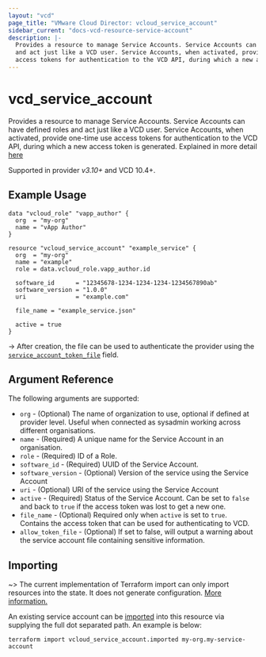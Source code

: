 ```yaml
---
layout: "vcd"
page_title: "VMware Cloud Director: vcloud_service_account"
sidebar_current: "docs-vcd-resource-service-account"
description: |-
  Provides a resource to manage Service Accounts. Service Accounts can have defined roles
  and act just like a VCD user. Service Accounts, when activated, provide one-time use
  access tokens for authentication to the VCD API, during which a new access token is generated.
---
```


# vcd\_service\_account 

Provides a resource to manage Service Accounts. Service Accounts can have defined roles
and act just like a VCD user. Service Accounts, when activated, provide one-time use
access tokens for authentication to the VCD API, during which a new access token is generated.
Explained in more detail [here][service-accounts]

Supported in provider *v3.10+* and VCD 10.4+.

## Example Usage 

```hcl
data "vcloud_role" "vapp_author" {
  org  = "my-org"
  name = "vApp Author"
}

resource "vcloud_service_account" "example_service" {
  org  = "my-org"
  name = "example"
  role = data.vcloud_role.vapp_author.id

  software_id      = "12345678-1234-1234-1234-1234567890ab"
  software_version = "1.0.0"
  uri              = "example.com"

  file_name = "example_service.json"

  active = true
}
```

-> After creation, the file can be used to authenticate the provider using the [`service_account_token_file`][provider-service-account-token-file] field.

## Argument Reference

The following arguments are supported:

* `org` - (Optional) The name of organization to use, optional if defined at provider level. Useful
  when connected as sysadmin working across different organisations.
* `name` - (Required) A unique name for the Service Account in an organisation.
* `role` - (Required) ID of a Role.
* `software_id` - (Required) UUID of the Service Account.
* `software_version` - (Optional) Version of the service using the Service Account
* `uri` - (Optional) URI of the service using the Service Account
* `active` - (Required) Status of the Service Account. Can be set to `false` and back to `true` if
  the access token was lost to get a new one.
* `file_name` - (Optional) Required only when `active` is set to `true`. Contains the access token
  that can be used for authenticating to VCD.
* `allow_token_file` - (Optional) If set to false, will output a warning about the service account file
  containing sensitive information.

## Importing

~> The current implementation of Terraform import can only import resources into the state.
It does not generate configuration. [More information.][docs-import]

An existing service account can be [imported][docs-import] into this resource via supplying
the full dot separated path. An example is below:

```
terraform import vcloud_service_account.imported my-org.my-service-account 
```

[service-accounts]: https://blogs.vmware.com/cloudprovider/2022/07/cloud-director-service-accounts.html
[docs-import]: https://www.terraform.io/docs/import/
[provider-service-account-token-file]: /providers/vmware/vcd/latest/docs#service_account_token_file
